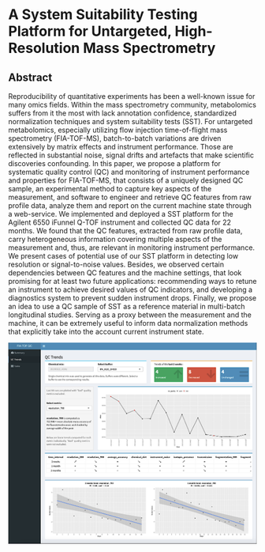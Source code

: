 # A System Suitability Testing Platform for Untargeted, High-Resolution Mass Spectrometry


## Abstract

Reproducibility of quantitative experiments has been a well-known issue for many omics fields. Within the mass spectrometry community, metabolomics suffers from it the most with lack annotation confidence, standardized normalization techniques and system suitability tests (SST). For untargeted metabolomics, especially utilizing flow injection time-of-flight mass spectrometry (FIA-TOF-MS), batch-to-batch variations are driven extensively by matrix effects and instrument performance. Those are reflected in substantial noise, signal drifts and artefacts that make scientific discoveries confounding.
In this paper, we propose a platform for systematic quality control (QC) and monitoring of instrument performance and properties for FIA-TOF-MS, that consists of a uniquely designed QC sample, an experimental method to capture key aspects of the measurement, and software to engineer and retrieve QC features from raw profile data, analyze them and report on the current machine state through a web-service.
We implemented and deployed a SST platform for the Agilent 6550 iFunnel Q-TOF instrument and collected QC data for 22 months. We found that the QC features, extracted from raw profile data, carry heterogeneous information covering multiple aspects of the measurement and, thus, are relevant in monitoring instrument performance. We present cases of potential use of our SST platform in detecting low resolution or signal-to-noise values. Besides, we observed certain dependencies between QC features and the machine settings, that look promising for at least two future applications: recommending ways to retune an instrument to achieve desired values of QC indicators, and developing a diagnostics system to prevent sudden instrument drops. Finally, we propose an idea to use a QC sample of SST as a reference material in multi-batch longitudinal studies. Serving as a proxy between the measurement and the machine, it can be extremely useful to inform data normalization methods that explicitly take into the account current instrument state.

![Monitoring system snapshot](https://github.com/dmitrav/monitoring_system/blob/master/img/snapshot.png)